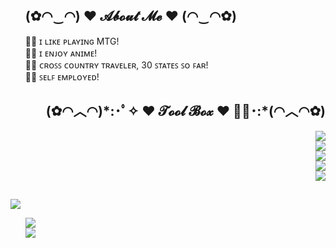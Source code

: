 <div>
   <ul align="left">
      <h2>(✿◠‿◠) ♥ 𝓐𝓫𝓸𝓾𝓽 𝓜𝓮 ♥ (◠‿◠✿)</h2>
      <div align="left">
       🧙‍♂️ ɪ ʟɪᴋᴇ ᴘʟᴀʏɪɴɢ MTG! </br>
       🧙‍♂️ ɪ ᴇɴᴊᴏʏ ᴀɴɪᴍᴇ! </br>
       🧙‍♂️ ᴄʀᴏꜱꜱ ᴄᴏᴜɴᴛʀʏ ᴛʀᴀᴠᴇʟᴇʀ, 30 ꜱᴛᴀᴛᴇꜱ ꜱᴏ ꜰᴀʀ! </br>
       🧙‍♂️ ꜱᴇʟꜰ ᴇᴍᴘʟᴏʏᴇᴅ! </br>
      </div>
   </ul>
</div>

<div>
   <ul align="right">
      <h2>(✿◠︿◠)*:･ﾟ✧ ♥ 𝓣𝓸𝓸𝓵 𝓑𝓸𝔁 ♥ ✧ﾟ･:*(◠︿◠✿)</h2>
      <div>
         <a href="https://skillicons.dev">
            <img src="https://skillicons.dev/icons?i=java,kotlin,c,cs,cpp" />
         </a>
      </div>
      <div>
         <a href="https://skillicons.dev">
            <img src="https://skillicons.dev/icons?i=javascript,nodejs,bash" />
         </a>
      </div>
      <div>
         <a href="https://skillicons.dev">
            <img src="https://skillicons.dev/icons?i=html,css" />
         </a>
      </div>
      <div>
         <a href="https://skillicons.dev">
            <img src="https://skillicons.dev/icons?i=sqlite,mysql" />
         </a>
      </div>
      <div>
         <a href="https://skillicons.dev">
            <img src="https://skillicons.dev/icons?i=idea,photoshop,illustrator,androidstudio" />
         </a>
      </div>
  </ul>
</div>
<h2></h2>
<p align="left"><img src="https://i.gifer.com/origin/e2/e2917a322c5c7247c308d53725f0189f_w200.gif"/></p>

<ul>
    <p align="left">
        <a href="https://github.com/lenk" style="width: 1000px;">
            <img src="https://github-readme-stats.vercel.app/api/top-langs/?username=lenk&layout=compact&theme=radical&cache_seconds=1&card_width=445&langs_count=8" />
        </a>
        <br />
        <a href="https://github.com/lenk">
            <img src="https://github-readme-stats.vercel.app/api?show_owner=true&include_all_commits=true&count_private=true&username=lenk&show_icons=true&theme=radical&cache_seconds=1" />
        </a>
        <br />
    </p>
</ul>
